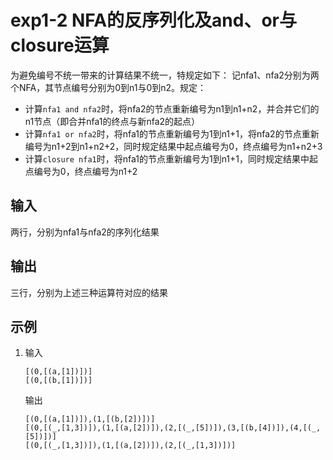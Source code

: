 # exp1-2 NFA的反序列化及and、or与closure运算

为避免编号不统一带来的计算结果不统一，特规定如下：
记nfa1、nfa2分别为两个NFA，其节点编号分别为0到n1与0到n2。规定：
- 计算`nfa1 and nfa2`时，将nfa2的节点重新编号为n1到n1+n2，并合并它们的n1节点（即合并nfa1的终点与新nfa2的起点）
- 计算`nfa1 or nfa2`时，将nfa1的节点重新编号为1到n1+1，将nfa2的节点重新编号为n1+2到n1+n2+2，同时规定结果中起点编号为0，终点编号为n1+n2+3
- 计算`closure nfa1`时，将nfa1的节点重新编号为1到n1+1，同时规定结果中起点编号为0，终点编号为n1+2

## 输入

两行，分别为nfa1与nfa2的序列化结果

## 输出

三行，分别为上述三种运算符对应的结果

## 示例

1.
    输入
    ```
    [(0,[(a,[1])])]
    [(0,[(b,[1])])]
    ```
    输出
    ```
    [(0,[(a,[1])]),(1,[(b,[2])])]
    [(0,[(_,[1,3])]),(1,[(a,[2])]),(2,[(_,[5])]),(3,[(b,[4])]),(4,[(_,[5])])]
    [(0,[(_,[1,3])]),(1,[(a,[2])]),(2,[(_,[1,3])])]
    ```